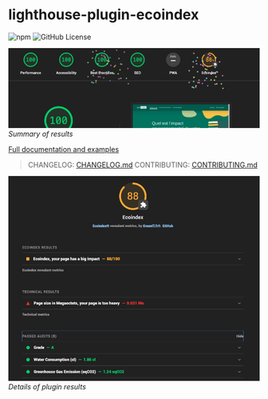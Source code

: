 # lighthouse-plugin-ecoindex

![npm](https://img.shields.io/npm/v/lighthouse-plugin-ecoindex) ![GitHub License](https://img.shields.io/github/license/NovaGaia/lighthouse-plugin-ecoindex)

![Summary of results](docs/static/ecoindex-intro.png)
_Summary of results_

[Full documentation and examples](https://cnumr.github.io/lighthouse-plugin-ecoindex/)

> CHANGELOG: [CHANGELOG.md](./lighthouse-plugin-ecoindex/CHANGELOG.md)
> CONTRIBUTING: [CONTRIBUTING.md](./CONTRIBUTING.md)

![Details of plugin results](docs/static/ecoindex-results.png)
_Details of plugin results_
